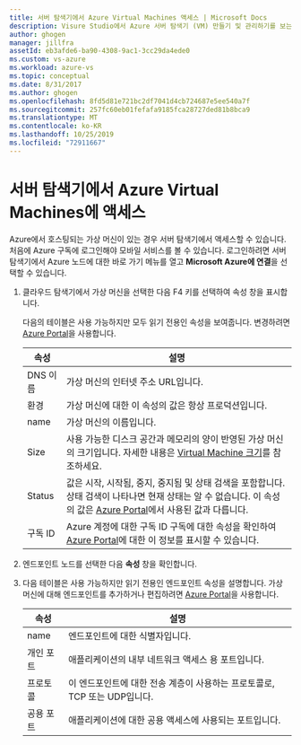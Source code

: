 ```yaml
---
title: 서버 탐색기에서 Azure Virtual Machines 액세스 | Microsoft Docs
description: Visure Studio에서 Azure 서버 탐색기 (VM) 만들기 및 관리하기를 보는 방법에 대한 개요를 가져옵니다.
author: ghogen
manager: jillfra
assetId: eb3afde6-ba90-4308-9ac1-3cc29da4ede0
ms.custom: vs-azure
ms.workload: azure-vs
ms.topic: conceptual
ms.date: 8/31/2017
ms.author: ghogen
ms.openlocfilehash: 8fd5d81e721bc2df7041d4cb724687e5ee540a7f
ms.sourcegitcommit: 257fc60eb01fefafa9185fca28727ded81b8bca9
ms.translationtype: MT
ms.contentlocale: ko-KR
ms.lasthandoff: 10/25/2019
ms.locfileid: "72911667"
---
```

# <a name="accessing-azure-virtual-machines-from-server-explorer"></a>서버 탐색기에서 Azure Virtual Machines에 액세스

Azure에서 호스팅되는 가상 머신이 있는 경우 서버 탐색기에서 액세스할 수 있습니다. 처음에 Azure 구독에 로그인해야 모바일 서비스를 볼 수 있습니다. 로그인하려면 서버 탐색기에서 Azure 노드에 대한 바로 가기 메뉴를 열고 **Microsoft Azure에 연결**을 선택할 수 있습니다.

1. 클라우드 탐색기에서 가상 머신을 선택한 다음 F4 키를 선택하여 속성 창을 표시합니다.

    다음의 테이블은 사용 가능하지만 모두 읽기 전용인 속성을 보여줍니다. 변경하려면 [Azure Portal](https://portal.azure.com)을 사용합니다.

   | 속성 | 설명 |
   | --- | --- |
   | DNS 이름 |가상 머신의 인터넷 주소 URL입니다. |
   | 환경 |가상 머신에 대한 이 속성의 값은 항상 프로덕션입니다. |
   | name |가상 머신의 이름입니다. |
   | Size |사용 가능한 디스크 공간과 메모리의 양이 반영된 가상 머신의 크기입니다. 자세한 내용은 [Virtual Machine 크기](/azure/cloud-services/cloud-services-sizes-specs)를 참조하세요. |
   | Status |값은 시작, 시작됨, 중지, 중지됨 및 상태 검색을 포함합니다. 상태 검색이 나타나면 현재 상태는 알 수 없습니다. 이 속성의 값은 [Azure Portal](https://portal.azure.com)에서 사용된 값과 다릅니다. |
   | 구독 ID |Azure 계정에 대한 구독 ID 구독에 대한 속성을 확인하여 [Azure Portal](https://portal.azure.com)에 대한 이 정보를 표시할 수 있습니다. |
2. 엔드포인트 노드를 선택한 다음 **속성** 창을 확인합니다.
3. 다음 테이블은 사용 가능하지만 읽기 전용인 엔드포인트 속성을 설명합니다. 가상 머신에 대해 엔드포인트를 추가하거나 편집하려면 [Azure Portal](https://portal.azure.com)을 사용합니다.

   | 속성 | 설명 |
   | --- | --- |
   | name |엔드포인트에 대한 식별자입니다. |
   | 개인 포트 |애플리케이션의 내부 네트워크 액세스 용 포트입니다. |
   | 프로토콜 |이 엔드포인트에 대한 전송 계층이 사용하는 프로토콜로, TCP 또는 UDP입니다. |
   | 공용 포트 |애플리케이션에 대한 공용 액세스에 사용되는 포트입니다. |
